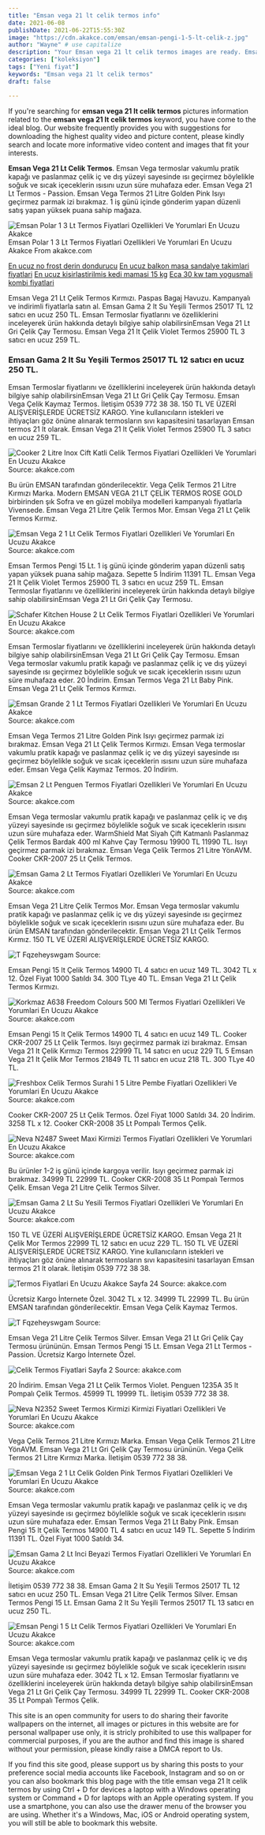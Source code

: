 ```yaml
---
title: "Emsan vega 21 lt celik termos info"
date: 2021-06-08
publishDate: 2021-06-22T15:55:30Z
image: "https://cdn.akakce.com/emsan/emsan-pengi-1-5-lt-celik-z.jpg"
author: "Wayne" # use capitalize
description: "Your Emsan vega 21 lt celik termos images are ready. Emsan vega 21 lt celik termos are a topic that is being searched for and liked by netizens today. You can Download the Emsan vega 21 lt celik termos files here. Find and Download all free photos."
categories: ["koleksiyon"]
tags: ["Yeni fiyat"]
keywords: "Emsan vega 21 lt celik termos"
draft: false

---
```


If you're searching for **emsan vega 21 lt celik termos** pictures information related to the **emsan vega 21 lt celik termos** keyword, you have come to the ideal  blog.  Our website frequently  provides you with  suggestions  for downloading  the highest  quality video and picture  content, please kindly search and locate more informative video content and images  that fit your interests.

**Emsan Vega 21 Lt Celik Termos**. Emsan Vega termoslar vakumlu pratik kapağı ve paslanmaz çelik iç ve dış yüzeyi sayesinde ısı geçirmez böylelikle soğuk ve sıcak içeceklerin ısısını uzun süre muhafaza eder. Emsan Vega 21 Lt Termos - Passion. Emsan Vega Termos 21 Litre Golden Pink Isıyı geçirmez parmak izi bırakmaz. 1 iş günü içinde gönderim yapan düzenli satış yapan yüksek puana sahip mağaza.

![Emsan Polar 1 3 Lt Termos Fiyatlari Ozellikleri Ve Yorumlari En Ucuzu Akakce](https://cdn.akakce.com/emsan/emsan-polar-1-3-lt-z.jpg "Emsan Polar 1 3 Lt Termos Fiyatlari Ozellikleri Ve Yorumlari En Ucuzu Akakce")
Emsan Polar 1 3 Lt Termos Fiyatlari Ozellikleri Ve Yorumlari En Ucuzu Akakce From akakce.com

[En ucuz no frost derin dondurucu](/en-ucuz-no-frost-derin-dondurucu/)
[En ucuz balkon masa sandalye takimlari fiyatlari](/en-ucuz-balkon-masa-sandalye-takimlari-fiyatlari/)
[En ucuz kisirlastirilmis kedi mamasi 15 kg](/en-ucuz-kisirlastirilmis-kedi-mamasi-15-kg/)
[Eca 30 kw tam yogusmali kombi fiyatlari](/eca-30-kw-tam-yogusmali-kombi-fiyatlari/)

Emsan Vega 21 Lt Çelik Termos Kırmızı. Paspas Bagaj Havuzu. Kampanyalı ve indirimli fiyatlarla satın al. Emsan Gama 2 lt Su Yeşili Termos 25017 TL 12 satıcı en ucuz 250 TL. Emsan Termoslar fiyatlarını ve özelliklerini inceleyerek ürün hakkında detaylı bilgiye sahip olabilirsinEmsan Vega 21 Lt Gri Çelik Çay Termosu. Emsan Vega 21 lt Çelik Violet Termos 25900 TL 3 satıcı en ucuz 259 TL.

### Emsan Gama 2 lt Su Yeşili Termos 25017 TL 12 satıcı en ucuz 250 TL.

Emsan Termoslar fiyatlarını ve özelliklerini inceleyerek ürün hakkında detaylı bilgiye sahip olabilirsinEmsan Vega 21 Lt Gri Çelik Çay Termosu. Emsan Vega Çelik Kaymaz Termos. İletişim 0539 772 38 38. 150 TL VE ÜZERİ ALIŞVERİŞLERDE ÜCRETSİZ KARGO. Yine kullanıcıların istekleri ve ihtiyaçları göz önüne alınarak termosların sıvı kapasitesini tasarlayan Emsan termos 21 lt olarak. Emsan Vega 21 lt Çelik Violet Termos 25900 TL 3 satıcı en ucuz 259 TL.


![Cooker 2 Litre Inox Cift Katli Celik Termos Fiyatlari Ozellikleri Ve Yorumlari En Ucuzu Akakce](https://iis-akakce.akamaized.net/p.z?%2F%2Fm%2Emedia%2Damazon%2Ecom%2Fimages%2FI%2F31jP%2B5PHpkL%2E%5FSL500%5F%2Ejpg "Cooker 2 Litre Inox Cift Katli Celik Termos Fiyatlari Ozellikleri Ve Yorumlari En Ucuzu Akakce")
Source: akakce.com

Bu ürün EMSAN tarafından gönderilecektir. Vega Çelik Termos 21 Litre Kırmızı Marka. Modern EMSAN VEGA 21 LT ÇELİK TERMOS ROSE GOLD birbirinden şık Sofra ve en güzel mobilya modelleri kampanyalı fiyatlarla Vivensede. Emsan Vega 21 Litre Çelik Termos Mor. Emsan Vega 21 Lt Çelik Termos Kırmız.

![Emsan Vega 2 1 Lt Celik Termos Fiyatlari Ozellikleri Ve Yorumlari En Ucuzu Akakce](https://cdn.akakce.com/emsan/emsan-vega-2-1-lt-celik-z.jpg "Emsan Vega 2 1 Lt Celik Termos Fiyatlari Ozellikleri Ve Yorumlari En Ucuzu Akakce")
Source: akakce.com

Emsan Termos Pengi 15 Lt. 1 iş günü içinde gönderim yapan düzenli satış yapan yüksek puana sahip mağaza. Sepette 5 İndirim 11391 TL. Emsan Vega 21 lt Çelik Violet Termos 25900 TL 3 satıcı en ucuz 259 TL. Emsan Termoslar fiyatlarını ve özelliklerini inceleyerek ürün hakkında detaylı bilgiye sahip olabilirsinEmsan Vega 21 Lt Gri Çelik Çay Termosu.

![Schafer Kitchen House 2 Lt Celik Termos Fiyatlari Ozellikleri Ve Yorumlari En Ucuzu Akakce](https://cdn.akakce.com/schafer/schafer-kitchen-house-2-lt-celik-z.jpg "Schafer Kitchen House 2 Lt Celik Termos Fiyatlari Ozellikleri Ve Yorumlari En Ucuzu Akakce")
Source: akakce.com

Emsan Termoslar fiyatlarını ve özelliklerini inceleyerek ürün hakkında detaylı bilgiye sahip olabilirsinEmsan Vega 21 Lt Gri Çelik Çay Termosu. Emsan Vega termoslar vakumlu pratik kapağı ve paslanmaz çelik iç ve dış yüzeyi sayesinde ısı geçirmez böylelikle soğuk ve sıcak içeceklerin ısısını uzun süre muhafaza eder. 20 İndirim. Emsan Termos Vega 21 Lt Baby Pink. Emsan Vega 21 Lt Çelik Termos Kırmızı.

![Emsan Grande 2 1 Lt Termos Fiyatlari Ozellikleri Ve Yorumlari En Ucuzu Akakce](https://cdn.akakce.com/emsan/emsan-grande-2-1-lt-x.jpg "Emsan Grande 2 1 Lt Termos Fiyatlari Ozellikleri Ve Yorumlari En Ucuzu Akakce")
Source: akakce.com

Emsan Vega Termos 21 Litre Golden Pink Isıyı geçirmez parmak izi bırakmaz. Emsan Vega 21 Lt Çelik Termos Kırmızı. Emsan Vega termoslar vakumlu pratik kapağı ve paslanmaz çelik iç ve dış yüzeyi sayesinde ısı geçirmez böylelikle soğuk ve sıcak içeceklerin ısısını uzun süre muhafaza eder. Emsan Vega Çelik Kaymaz Termos. 20 İndirim.

![Emsan 2 Lt Penguen Termos Fiyatlari Ozellikleri Ve Yorumlari En Ucuzu Akakce](https://cdn.akakce.com/emsan/emsan-2-lt-penguen-z.jpg "Emsan 2 Lt Penguen Termos Fiyatlari Ozellikleri Ve Yorumlari En Ucuzu Akakce")
Source: akakce.com

Emsan Vega termoslar vakumlu pratik kapağı ve paslanmaz çelik iç ve dış yüzeyi sayesinde ısı geçirmez böylelikle soğuk ve sıcak içeceklerin ısısını uzun süre muhafaza eder. WarmShield Mat Siyah Çift Katmanlı Paslanmaz Çelik Termos Bardak 400 ml Kahve Çay Termosu 19900 TL 11990 TL. Isıyı geçirmez parmak izi bırakmaz. Emsan Vega Çelik Termos 21 Litre YönAVM. Cooker CKR-2007 25 Lt Çelik Termos.

![Emsan Gama 2 Lt Termos Fiyatlari Ozellikleri Ve Yorumlari En Ucuzu Akakce](https://cdn.akakce.com/emsan/emsan-gama-2-lt-z.jpg "Emsan Gama 2 Lt Termos Fiyatlari Ozellikleri Ve Yorumlari En Ucuzu Akakce")
Source: akakce.com

Emsan Vega 21 Litre Çelik Termos Mor. Emsan Vega termoslar vakumlu pratik kapağı ve paslanmaz çelik iç ve dış yüzeyi sayesinde ısı geçirmez böylelikle soğuk ve sıcak içeceklerin ısısını uzun süre muhafaza eder. Bu ürün EMSAN tarafından gönderilecektir. Emsan Vega 21 Lt Çelik Termos Kırmız. 150 TL VE ÜZERİ ALIŞVERİŞLERDE ÜCRETSİZ KARGO.

![T Fqzeheyswgam](https://cdn.akakce.com/_bro/731/14169/14169_3_160266_276436x.jpg "T Fqzeheyswgam")
Source: 

Emsan Pengi 15 lt Çelik Termos 14900 TL 4 satıcı en ucuz 149 TL. 3042 TL x 12. Özel Fiyat 1000 Satıldı 34. 300 TLye 40 TL. Emsan Vega 21 Lt Çelik Termos Kırmızı.

![Korkmaz A638 Freedom Colours 500 Ml Termos Fiyatlari Ozellikleri Ve Yorumlari En Ucuzu Akakce](https://cdn.akakce.com/korkmaz/korkmaz-a638-freedom-colours-500-ml-z.jpg "Korkmaz A638 Freedom Colours 500 Ml Termos Fiyatlari Ozellikleri Ve Yorumlari En Ucuzu Akakce")
Source: akakce.com

Emsan Pengi 15 lt Çelik Termos 14900 TL 4 satıcı en ucuz 149 TL. Cooker CKR-2007 25 Lt Çelik Termos. Isıyı geçirmez parmak izi bırakmaz. Emsan Vega 21 lt Çelik Kırmızı Termos 22999 TL 14 satıcı en ucuz 229 TL 5 Emsan Vega 21 lt Çelik Mor Termos 21849 TL 11 satıcı en ucuz 218 TL. 300 TLye 40 TL.

![Freshbox Celik Termos Surahi 1 5 Litre Pembe Fiyatlari Ozellikleri Ve Yorumlari En Ucuzu Akakce](https://cdn.akakce.com/iv/9151/611/611565517x.jpg "Freshbox Celik Termos Surahi 1 5 Litre Pembe Fiyatlari Ozellikleri Ve Yorumlari En Ucuzu Akakce")
Source: akakce.com

Cooker CKR-2007 25 Lt Çelik Termos. Özel Fiyat 1000 Satıldı 34. 20 İndirim. 3258 TL x 12. Cooker CKR-2008 35 Lt Pompalı Termos Çelik.

![Neva N2487 Sweet Maxi Kirmizi Termos Fiyatlari Ozellikleri Ve Yorumlari En Ucuzu Akakce](https://iis-akakce.akamaized.net/p.z?%2F%2Ferleravm%2Exmlbankasi%2Ecom%2Fimage%2Fdata%2Fresimler%2Fneva%2Dn2487%2Dsweet%2D2lt%2Dmaxi%2Dkirmizi%2Dtermos%2D24240%2Ejpg "Neva N2487 Sweet Maxi Kirmizi Termos Fiyatlari Ozellikleri Ve Yorumlari En Ucuzu Akakce")
Source: akakce.com

Bu ürünler 1-2 iş günü içinde kargoya verilir. Isıyı geçirmez parmak izi bırakmaz. 34999 TL 22999 TL. Cooker CKR-2008 35 Lt Pompalı Termos Çelik. Emsan Vega 21 Litre Çelik Termos Silver.

![Emsan Gama 2 Lt Su Yesili Termos Fiyatlari Ozellikleri Ve Yorumlari En Ucuzu Akakce](https://cdn.akakce.com/emsan/emsan-gama-2-lt-su-yesili-z.jpg "Emsan Gama 2 Lt Su Yesili Termos Fiyatlari Ozellikleri Ve Yorumlari En Ucuzu Akakce")
Source: akakce.com

150 TL VE ÜZERİ ALIŞVERİŞLERDE ÜCRETSİZ KARGO. Emsan Vega 21 lt Çelik Mor Termos 22999 TL 12 satıcı en ucuz 229 TL. 150 TL VE ÜZERİ ALIŞVERİŞLERDE ÜCRETSİZ KARGO. Yine kullanıcıların istekleri ve ihtiyaçları göz önüne alınarak termosların sıvı kapasitesini tasarlayan Emsan termos 21 lt olarak. İletişim 0539 772 38 38.

![Termos Fiyatlari En Ucuzu Akakce Sayfa 24](https://iis-akakce.akamaized.net/p.x?%2F%2Fcdn%2Edsmcdn%2Ecom%2Fty55%2Fproduct%2Fmedia%2Fimages%2F20210323%2F1%2F74516285%2F116309029%2F1%2F1%5Forg%5Fzoom%2Ejpg%3FboutiqueId%3D61%26merchantId%3D370457 "Termos Fiyatlari En Ucuzu Akakce Sayfa 24")
Source: akakce.com

Ücretsiz Kargo İnternete Özel. 3042 TL x 12. 34999 TL 22999 TL. Bu ürün EMSAN tarafından gönderilecektir. Emsan Vega Çelik Kaymaz Termos.

![T Fqzeheyswgam](https://cdn.akakce.com/_bro/3310/14141/14141_1_159208_275238x.jpg "T Fqzeheyswgam")
Source: 

Emsan Vega 21 Litre Çelik Termos Silver. Emsan Vega 21 Lt Gri Çelik Çay Termosu ürününün. Emsan Termos Pengi 15 Lt. Emsan Vega 21 Lt Termos - Passion. Ücretsiz Kargo İnternete Özel.

![Celik Termos Fiyatlari Sayfa 2](https://cdn.akakce.com/penguen/penguen-png-1150-1-5-lt-cift-katli-celik-avci-u-x.jpg "Celik Termos Fiyatlari Sayfa 2")
Source: akakce.com

20 İndirim. Emsan Vega 21 Lt Çelik Termos Violet. Penguen 1235A 35 lt Pompalı Çelik Termos. 45999 TL 19999 TL. İletişim 0539 772 38 38.

![Neva N2352 Sweet Termos Kirmizi Kirmizi Fiyatlari Ozellikleri Ve Yorumlari En Ucuzu Akakce](https://iis-akakce.akamaized.net/p.z?%2F%2Ferleravm%2Exmlbankasi%2Ecom%2Fimage%2Fdata%2Fresimler%2Fneva%2Dn2352%2Dsweet%2D2lt%2Dtermos%2Dkirmizi%2D24236%2Ejpg "Neva N2352 Sweet Termos Kirmizi Kirmizi Fiyatlari Ozellikleri Ve Yorumlari En Ucuzu Akakce")
Source: akakce.com

Vega Çelik Termos 21 Litre Kırmızı Marka. Emsan Vega Çelik Termos 21 Litre YönAVM. Emsan Vega 21 Lt Gri Çelik Çay Termosu ürününün. Vega Çelik Termos 21 Litre Kırmızı Marka. İletişim 0539 772 38 38.

![Emsan Vega 2 1 Lt Celik Golden Pink Termos Fiyatlari Ozellikleri Ve Yorumlari En Ucuzu Akakce](https://cdn.akakce.com/emsan/emsan-vega-2-1-lt-celik-golden-pink-z.jpg "Emsan Vega 2 1 Lt Celik Golden Pink Termos Fiyatlari Ozellikleri Ve Yorumlari En Ucuzu Akakce")
Source: akakce.com

Emsan Vega termoslar vakumlu pratik kapağı ve paslanmaz çelik iç ve dış yüzeyi sayesinde ısı geçirmez böylelikle soğuk ve sıcak içeceklerin ısısını uzun süre muhafaza eder. Emsan Termos Vega 21 Lt Baby Pink. Emsan Pengi 15 lt Çelik Termos 14900 TL 4 satıcı en ucuz 149 TL. Sepette 5 İndirim 11391 TL. Özel Fiyat 1000 Satıldı 34.

![Emsan Gama 2 Lt Inci Beyazi Termos Fiyatlari Ozellikleri Ve Yorumlari En Ucuzu Akakce](https://cdn.akakce.com/emsan/emsan-gama-2-lt-inci-beyazi-z.jpg "Emsan Gama 2 Lt Inci Beyazi Termos Fiyatlari Ozellikleri Ve Yorumlari En Ucuzu Akakce")
Source: akakce.com

İletişim 0539 772 38 38. Emsan Gama 2 lt Su Yeşili Termos 25017 TL 12 satıcı en ucuz 250 TL. Emsan Vega 21 Litre Çelik Termos Silver. Emsan Termos Pengi 15 Lt. Emsan Gama 2 lt Su Yeşili Termos 25017 TL 13 satıcı en ucuz 250 TL.

![Emsan Pengi 1 5 Lt Celik Termos Fiyatlari Ozellikleri Ve Yorumlari En Ucuzu Akakce](https://cdn.akakce.com/emsan/emsan-pengi-1-5-lt-celik-z.jpg "Emsan Pengi 1 5 Lt Celik Termos Fiyatlari Ozellikleri Ve Yorumlari En Ucuzu Akakce")
Source: akakce.com

Emsan Vega termoslar vakumlu pratik kapağı ve paslanmaz çelik iç ve dış yüzeyi sayesinde ısı geçirmez böylelikle soğuk ve sıcak içeceklerin ısısını uzun süre muhafaza eder. 3042 TL x 12. Emsan Termoslar fiyatlarını ve özelliklerini inceleyerek ürün hakkında detaylı bilgiye sahip olabilirsinEmsan Vega 21 Lt Gri Çelik Çay Termosu. 34999 TL 22999 TL. Cooker CKR-2008 35 Lt Pompalı Termos Çelik.

This site is an open community for users to do sharing their favorite wallpapers on the internet, all images or pictures in this website are for personal wallpaper use only, it is stricly prohibited to use this wallpaper for commercial purposes, if you are the author and find this image is shared without your permission, please kindly raise a DMCA report to Us.

If you find this site good, please support us by sharing this posts to your preference social media accounts like Facebook, Instagram and so on or you can also bookmark this blog page with the title emsan vega 21 lt celik termos by using Ctrl + D for devices a laptop with a Windows operating system or Command + D for laptops with an Apple operating system. If you use a smartphone, you can also use the drawer menu of the browser you are using. Whether it's a Windows, Mac, iOS or Android operating system, you will still be able to bookmark this website.
